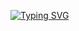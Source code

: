 [![Typing SVG](https://readme-typing-svg.demolab.com?font=Pacifico&weight=800&duration=4000&pause=2008&color=14CD43&width=435&lines=Hello+there!+I'm+Mora+;Welcome+to+my+GitHub+;I+am+a+physics+and+science+enthusiast)](https://git.io/typing-svg)




<!---
Mora1708/Mora1708 is a ✨ special ✨ repository because its `README.md` (this file) appears on your GitHub profile.
You can click the Preview link to take a look at your changes.
--->
